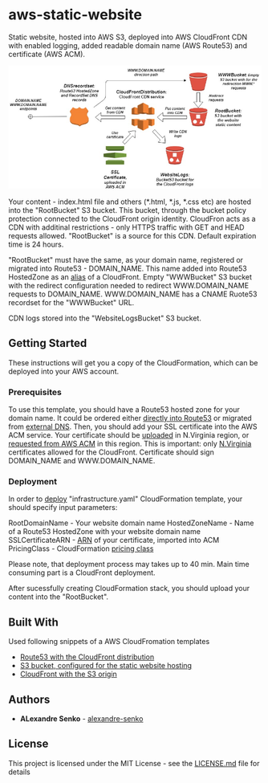 # aws-static-website

Static website, hosted into AWS S3, deployed into AWS CloudFront CDN with enabled logging, added readable domain name (AWS Route53) and certificate (AWS ACM).

![alt text](https://raw.githubusercontent.com/alexandre-senko/aws-static-website/master/AWS_static_website_architecture.jpg)

Your content - index.html file and others (*.html, *.js, *.css etc) are hosted into the "RootBucket" S3 bucket. This bucket, through the bucket policy protection connected to the CloudFront origin identity. CloudFron acts as a CDN with additinal restrictions - only HTTPS traffic with GET and HEAD requests allowed. "RootBucket" is a source for this CDN. Default expiration time is 24 hours.

"RootBucket" must have the same, as your domain name, registered or migrated into Route53 - DOMAIN_NAME. This name added into Route53 HostedZone as an [alias](https://docs.aws.amazon.com/Route53/latest/DeveloperGuide/routing-to-cloudfront-distribution.html) of a CloudFront. Empty "WWWBucket" S3 bucket with the redirect configuration needed to redirect WWW.DOMAIN_NAME requests to DOMAIN_NAME. WWW.DOMAIN_NAME has a CNAME Ruote53 recordset for the "WWWBucket" URL.

CDN logs stored into the "WebsiteLogsBucket" S3 bucket.  

## Getting Started

These instructions will get you a copy of the CloudFormation, which can be deployed into your AWS account.

### Prerequisites

To use this template, you should have a Route53 hosted zone for your domain name. It could be ordered either [directly into Route53](https://docs.aws.amazon.com/en_us/Route53/latest/DeveloperGuide/domain-register.html) or migrated from [external DNS](https://docs.aws.amazon.com/en_us/Route53/latest/DeveloperGuide/domain-transfer-to-route-53.html).
Then, you should add your SSL certificate into the AWS ACM service. Your certificate should be [uploaded](https://docs.aws.amazon.com/en_us/acm/latest/userguide/import-certificate.html) in N.Virginia region, or [requested from AWS ACM](https://docs.aws.amazon.com/en_us/acm/latest/userguide/gs-acm-request-public.html) in this region. This is important: only [N.Virginia](https://docs.aws.amazon.com/acm/latest/userguide/acm-regions.html) certificates allowed for the CloudFront. Certificate should sign DOMAIN_NAME and WWW.DOMAIN_NAME.


### Deployment

In order to [deploy](https://docs.aws.amazon.com/AWSCloudFormation/latest/UserGuide/cfn-console-create-stack.html) "infrastructure.yaml" CloudFormation template, your should specify input parameters:

RootDomainName - Your website domain name
HostedZoneName - Name of a Route53 HostedZone with your website domain name
SSLCertificateARN - [ARN](https://docs.aws.amazon.com/general/latest/gr/aws-arns-and-namespaces.html) of your certificate, imported into ACM
PricingClass - CloudFormation [pricing class](https://docs.aws.amazon.com/AmazonCloudFront/latest/DeveloperGuide/PriceClass.html)

Please note, that deployment process may takes up to 40 min. Main time consuming part is a CloudFront deployment.

After sucessfully creating CloudFormation stack, you should upload your content into the "RootBucket".  


## Built With

Used following snippets of a AWS CloudFromation templates 
* [Route53 with the CloudFront distribution](https://docs.aws.amazon.com/AWSCloudFormation/latest/UserGuide/quickref-route53.html#w2ab1c17c23c81c11)
* [S3 bucket, configured for the static website hosting](https://docs.aws.amazon.com/AWSCloudFormation/latest/UserGuide/quickref-s3.html#scenario-s3-bucket-website-customdomain)
* [CloudFront with the S3 origin](https://docs.aws.amazon.com/AWSCloudFormation/latest/UserGuide/quickref-cloudfront.html#scenario-cloudfront-s3origin)

## Authors

* **ALexandre Senko** - [alexandre-senko](https://github.com/alexandre-senko/)


## License

This project is licensed under the MIT License - see the [LICENSE.md](LICENSE.md) file for details


